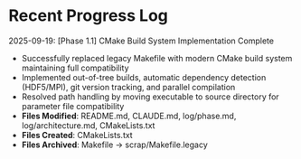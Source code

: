 <!-- Purpose: Record completed milestones -->
<!-- Update Rules: 
- Append new entries to the EOF (use `cat << EOF >> ...etc`)!
- 100-word limit per entry! 
- Include:
  • Today's date and phase identifier
  • Milestone summary
  • List of new, modified and deleted files (exclude log files)
-->

# Recent Progress Log

2025-09-19: [Phase 1.1] CMake Build System Implementation Complete
- Successfully replaced legacy Makefile with modern CMake build system maintaining full compatibility
- Implemented out-of-tree builds, automatic dependency detection (HDF5/MPI), git version tracking, and parallel compilation
- Resolved path handling by moving executable to source directory for parameter file compatibility
- **Files Modified**: README.md, CLAUDE.md, log/phase.md, log/architecture.md, CMakeLists.txt
- **Files Created**: CMakeLists.txt
- **Files Archived**: Makefile → scrap/Makefile.legacy
